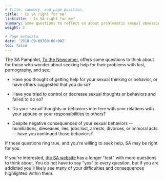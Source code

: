 ```yaml
---
# Title, summary, and page position.
title: ❔ Is SA right for me?
linktitle: ❔ Is SA right for me?
summary: Some questions to reflect on about problematic sexual obsession and acting out.
weight: 2

# Page metadata.
date: '2018-09-09T00:00:00Z'
toc: false
---
```


The SA Pamphlet, [To the Newcomer](https://www.sa.org/w/wp-content/uploads/newcomer.pdf), offers some questions to think about for those who wonder about seeking help for their problems with lust, pornography, and sex.

* Have you thought of getting help for your sexual thinking or behavior, or have others suggested that you do so?

* Have you tried to control or decrease sexual thoughts or behaviors and failed to do so?

* Do your sexual thoughts or behaviors interfere with your relations with your spouse or your responsibilities to others?

* Despite negative consequences of your sexual behaviors -- humiliations, dieseases, lies, jobs lost, arrests, divorces, or immoral acts -- have you continued those behaviors?

If these questions ring true, and you're willing to seek help, SA may be right for you.

If you're interested, [the SA website](https://www.sa.org/test/) has a longer "test" with more questions to think about. You do not have to say "yes" to every question, but if you are addicted you'll likely see many of your difficulties and consequences highlighted within them.